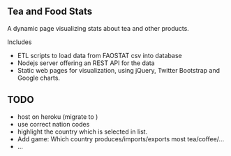 ## Tea and Food Stats
A dynamic page visualizing stats about tea and other products.

Includes
- ETL scripts to load data from FAOSTAT csv into database
- Nodejs server offering an REST API for the data
- Static web pages for visualization, using jQuery, Twitter Bootstrap and Google charts.

## TODO
- host on heroku (migrate to )
- use correct nation codes
- highlight the country which is selected in list.
- Add game: Which country produces/imports/exports most tea/coffee/...
- ...

<!--
NodeJS ORM Mapper and 
http://dailyjs.com/2013/04/15/node-database-library/
- sql
- sequelize
- squel

Drivers
- mysql and pg
-->
